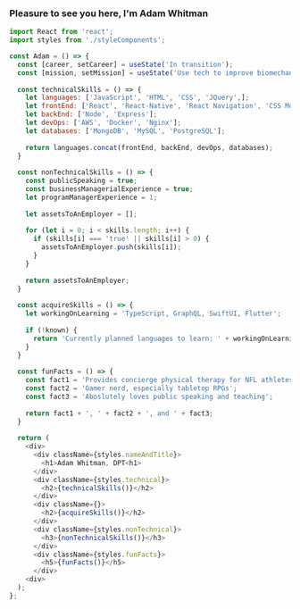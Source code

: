 ### Pleasure to see you here, I'm Adam Whitman
```javascript
import React from 'react';
import styles from './styleComponents';

const Adam = () => {
  const [career, setCareer] = useState('In transition');
  const [mission, setMission] = useState('Use tech to improve biomechanical analsysis of patient movement faults');
  
  const technicalSkills = () => {
    let languages: ['JavaScript', 'HTML', 'CSS', 'JQuery',];
    let frontEnd: ['React', 'React-Native', 'React Navigation', 'CSS Modules', 'Webpack', 'Babel', 'Axios',];
    let backEnd: ['Node', 'Express'];
    let devOps: ['AWS', 'Docker', 'Nginx'];
    let databases: ['MongoDB', 'MySQL', 'PostgreSQL'];
    
    return languages.concat(frontEnd, backEnd, devOps, databases);
  }
  
  const nonTechnicalSkills = () => {
    const publicSpeaking = true;
    const businessManagerialExperience = true;
    let programManagerExperience = 1;
    
    let assetsToAnEmployer = [];
    
    for (let i = 0; i < skills.length; i++) {
      if (skills[i] === 'true' || skills[i] > 0) {
        assetsToAnEmployer.push(skills[i]);
      }
    }
    
    return assetsToAnEmployer;
  }
  
  const acquireSkills = () => {
    let workingOnLearning = 'TypeScript, GraphQL, SwiftUI, Flutter'; 
  
    if (!known) {
      return 'Currently planned languages to learn: ' + workingOnLearning;
    }
  }
  
  const funFacts = () => {
    const fact1 = 'Provides concierge physical therapy for NFL athletes';
    const fact2 = 'Gamer nerd, especially tabletop RPGs';
    const fact3 = 'Aboslutely loves public speaking and teaching';
    
    return fact1 + ', ' + fact2 + ', and ' + fact3;
  }
  
  return (
    <div>
      <div className={styles.nameAndTitle}>
        <h1>Adam Whitman, DPT<h1>
      </div>
      <div className={styles.technical}>
        <h2>{technicalSkills()}</h2>
      </div>
      <div className={}>
        <h2>{acquireSkills()}</h2>
      </div>
      <div className={styles.nonTechnical}>
        <h3>{nonTechnicalSkills()}</h3>
      </div>
      <div className={styles.funFacts}>
        <h5>{funFacts()}</h5>
      </div>
    <div>
  );
};
```

<!--
**emagdaeh/emagdaeh** is a ✨ _special_ ✨ repository because its `README.md` (this file) appears on your GitHub profile.

Here are some ideas to get you started:

- 🔭 I’m currently working on ...
- 🌱 I’m currently learning ...
- 👯 I’m looking to collaborate on ...
- 🤔 I’m looking for help with ...
- 💬 Ask me about ...
- 📫 How to reach me: ...
- 😄 Pronouns: ...
- ⚡ Fun fact: ...
-->

